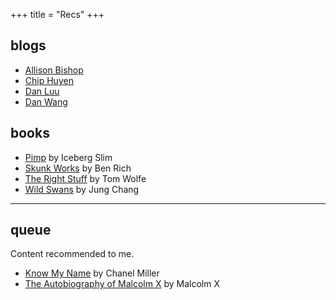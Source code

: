 +++
title = "Recs"
+++

## blogs 
- [Allison Bishop](https://www.thecomputersciencecomedian.com/)
- [Chip Huyen](https://huyenchip.com/)
- [Dan Luu](https://danluu.com/)
- [Dan Wang](https://danwang.co/)

## books
- [Pimp](https://www.youtube.com/watch?v=RysEc8aUcdM) by Iceberg Slim
- [Skunk Works](https://www.goodreads.com/book/show/101438.Skunk_Works) by Ben Rich
- [The Right Stuff](https://www.goodreads.com/book/show/8146619-the-right-stuff) by Tom Wolfe
- [Wild Swans](https://www.goodreads.com/book/show/1848.Wild_Swans) by Jung Chang

---

## queue
Content recommended to me.

- [Know My Name](https://www.goodreads.com/book/show/50196744-know-my-name) by Chanel Miller
- [The Autobiography of Malcolm X](https://www.goodreads.com/book/show/92057.The_Autobiography_of_Malcolm_X) by Malcolm X
